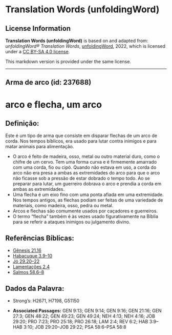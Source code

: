 # Translation Words (unfoldingWord)

## License Information

**Translation Words (unfoldingWord)** is based on and adapted from: _unfoldingWord® Translation Words_, [unfoldingWord](https://unfoldingword.org/utw), 2022, which is licensed under a [CC BY-SA 4.0 license](https://creativecommons.org/licenses/by-sa/4.0/legalcode.en).

This markdown version is provided under the same license.



--------------------------------

## Arma de arco (id: 237688)

arco e flecha, um arco
======================

Definição:
----------

Este é um tipo de arma que consiste em disparar flechas de um arco de corda. Nos tempos bíblicos, era usado para lutar contra inimigos e para matar animais para alimentação.

* O arco é feito de madeira, osso, metal ou outro material duro, como o chifre de um cervo. Tem uma forma curva e é firmemente amarrado com uma corda, fio ou cipó. Quando não estava em uso, a corda do arco não era presa a ambas as extremidades do arco para que o arco não ficasse sob a pressão de estar dobrado o tempo todo. Ao se preparar para lutar, um guerreiro dobrava o arco e prendia a corda em ambas as extremidades.
* Uma flecha é um eixo fino com uma ponta afiada em uma extremidade. Nos tempos antigos, as flechas podiam ser feitas de uma variedade de materiais, como madeira, osso, pedra ou metal.
* Arcos e flechas são comumente usados por caçadores e guerreiros.
* O termo “flecha” também é às vezes usado figurativamente na Bíblia para se referir a ataques inimigos ou julgamento divino.

Referências Bíblicas:
---------------------

* [Gênesis 21\.16](https://ref.ly/Gen21:16)
* [Habacuque 3\.9–10](https://ref.ly/Hab3:9-Hab3:10)
* [Jó 29\.20–22](https://ref.ly/Job29:20-Job29:22)
* [Lamentações 2\.4](https://ref.ly/Lam2:4)
* [Salmos 58\.6–8](https://ref.ly/Ps58:6-Ps58:8)

Dados da Palavra:
-----------------

* Strong’s: H2671, H7198, G51150

* **Associated Passages:** GEN 9:13; GEN 9:14; GEN 9:16; GEN 21:16; GEN 27:3; GEN 48:22; GEN 49:23; GEN 49:24; NEH 4:13; NEH 4:16; JOB 29:20; PRO 7:23; PRO 25:18; PRO 26:18; LAM 2:4; REV 6:2; HAB 3:9–HAB 3:10; JOB 29:20–JOB 29:22; PSA 58:6–PSA 58:8

